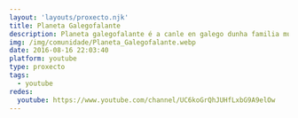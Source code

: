 ```yaml
---
layout: 'layouts/proxecto.njk'
title: Planeta Galegofalante
description: Planeta galegofalante é a canle en galego dunha familia multilingue que vive en Londres.
img: /img/comunidade/Planeta_Galegofalante.webp
date: 2016-08-16 22:03:40
platform: youtube
type: proxecto
tags:
  - youtube
redes:
  youtube: https://www.youtube.com/channel/UC6koGrQhJUHfLxbG9A9elOw
---
```

